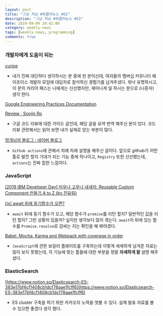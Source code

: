 ```yaml
---
layout: post
title: "그냥 저냥 #위클리뉴스 #52"
description: "그냥 저냥 #위클리뉴스 #52"
date: 2019-09-09 20:42:00
category: weekly-news
tags: [weekly-news, programming]
comments: true
---
```


### 개발자에게 도움이 되는

[curioe](http://curioe.com/)

  - 내가 진짜 대단하다 생각하시는 분 중에 한 분이신데, 여자들의 멤버십 커뮤니티 헤이조이스 개발자 모임에 대담자로 참석하신 경험기를 남겨주셨다. 워낙 유명하시고, 이 분의 커리어 패스는 나에게는 신선했지만, 재미나게 일 하시는 분으로 (나혼자) 생각 한다.

[Google Engineering Practices Documentation](https://google.github.io/eng-practices/)

[Review · Soojin Ro](https://soojin.ro/review/)

  - 구글 코드 리뷰에 대한 가이드 글인데, 해당 글을 요약 번역 해주신 분이 있다. 코드 리뷰 관련해서는 읽어 보면 내가 실제로 얻는 부분이 많다.

[멍개님의 블로그 : 네이버 블로그](https://blog.naver.com/pjt3591oo/221639403758)

  - `Github actions`에 관해서 차례 차례 설명을 해주신 글이다. 앞으로 github가 어떤 툴로 발전 할지 기대가 되는 기능 중에 하나이고, `Registry` 또한 신선했는데, `actions`는 진짜 힙한 느낌이다.

### JavaScript

[[2019 IBM Developer Day] 미우나 고우나 내새끼: Reusable Custom Component 만들기 A to Z (by 진유림)](https://www.slideshare.net/jayjin0427/ibm-yurim2?fbclid=IwAR2VluXHbsoh-fsIOGkIlplHI-cjGUTPMUlR-BqoGmxMlz_khIvNmXV12Ts)

[[js] await 뒤에 동기함수가 오면?](https://min9nim.github.io/2019/09/async-await/)

  - `await` 뒤에 동기 함수가 오고, 해당 함수가 `promise`를 리턴 할지? 일반적인 값을 리턴 할지? 그런 상황이 있을까? 싶지만 생각보다 많이 겪는다. `await`이 뒤에 있는 함수를 `Promise.resolve`로 감싸는 지는 확인을 해 봐야겠다.

[Babel, Mocha, Karma and Webpack with coverage in order](https://lqez.github.io/blog/babel-mocha-karma-webpack-coverage.html)

  - `JavaScript`에 관한 보일러 플레이트를 구축하는데 이렇게 세세하게 남겨준 자료는 많이 보지 못했는데, 각 기능에 맞는 툴들에 대한 부분을 정말 **자세하게 잘** 설명 해주셨다.

### ElasticSearch

[https://www.notion.so/Elasticsearch-ES-383e17bf4cf1408cb1dcf78aae1fcff6](https://www.notion.so/Elasticsearch-ES-383e17bf4cf1408cb1dcf78aae1fcff6)

  - ES cluster 구축을 하기 위한 카카오의 노력을 엿볼 수 있다. 실제 발표 자료를 볼 수 있으면 좋겠다 생각 했다.
